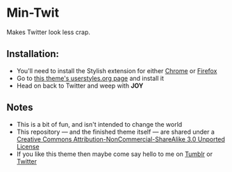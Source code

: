 # Min-Twit

Makes Twitter look less crap.

## Installation:

* You'll need to install the Stylish extension for either [Chrome](https://chrome.google.com/webstore/detail/stylish/fjnbnpbmkenffdnngjfgmeleoegfcffe) or [Firefox](https://addons.mozilla.org/en-US/firefox/addon/stylish/?src=external-userstyleshome)
* Go to [this theme's userstyles.org page](http://userstyles.org/styles/94004/min-twit) and install it
* Head on back to Twitter and weep with **JOY**

## Notes

* This is a bit of fun, and isn't intended to change the world
* This repository — and the finished theme itself — are shared under a [Creative Commons Attribution-NonCommercial-ShareAlike 3.0 Unported License](http://creativecommons.org/licenses/by-nc-sa/3.0/)
* If you like this theme then maybe come say hello to me on [Tumblr](http://tumblr.100yen.co.uk) or [Twitter](http://twitter.com/jonic)